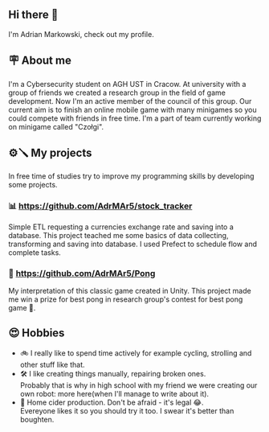 ## Hi there 👋
I'm Adrian Markowski, check out my profile.

## 🪧 About me 
I'm a Cybersecurity student on AGH UST in Cracow.
At university with a group of friends we created a research group in the field of game development. Now I'm an active member of the council of this group. Our current aim is to finish an online mobile game with many minigames so you could compete with friends in free time. I'm a part of team currently working on minigame called "Czołgi".




## ⚙️🪛 My projects 
In free time of studies try to improve my programming skills by developing some projects.

### 📊 https://github.com/AdrMAr5/stock_tracker 
Simple ETL requesting a currencies exchange rate and saving into a database. This project teached me some basics of data collecting, transforming and saving into database. I used Prefect to schedule flow and complete tasks.

### 🏓 https://github.com/AdrMAr5/Pong 
My interpretation of this classic game created in Unity. This project made me win a prize for best pong in research group's contest for best pong game 🥇.

## 😍 Hobbies
* 🚲 I really like to spend time actively for example cycling, strolling and other stuff like that. 
* 🛠️ I like creating things manually, repairing broken ones.   
   Probably that is why in high school with my friend we were creating our own robot: more here(when I'll manage to write about it).
* 🍷 Home cider production. Don't be afraid - it's legal 😂.   
   Evereyone likes it so you should try it too. I swear it's better than boughten.


<!--
**AdrMAr5/AdrMAr5** is a ✨ _special_ ✨ repository because its `README.md` (this file) appears on your GitHub profile.

Here are some ideas to get you started:

- 🔭 I’m currently working on ...
- 🌱 I’m currently learning ...
- 👯 I’m looking to collaborate on ...
- 🤔 I’m looking for help with ...
- 💬 Ask me about ...
- 📫 How to reach me: ...
- 😄 Pronouns: ...
- ⚡ Fun fact: ...
-->
